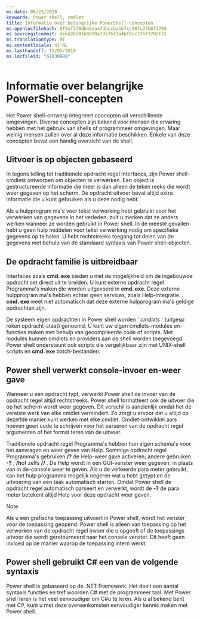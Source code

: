 ```yaml
---
ms.date: 08/23/2018
keywords: Power shell, cmdlet
title: Informatie over belangrijke PowerShell-concepten
ms.openlocfilehash: 8f9af370db46ea47dbccbabb7cc90fc27b8f2765
ms.sourcegitcommit: debd2b38fb8070a7357bf1a4bf9cc736f3702f31
ms.translationtype: MT
ms.contentlocale: nl-NL
ms.lasthandoff: 12/05/2019
ms.locfileid: "67030980"
---
```

# <a name="understanding-important-powershell-concepts"></a>Informatie over belangrijke PowerShell-concepten

Het Power shell-ontwerp integreert concepten uit verschillende omgevingen. Diverse concepten zijn bekend voor mensen die ervaring hebben met het gebruik van shells of programmeer omgevingen. Maar weinig mensen zullen over al deze informatie beschikken. Enkele van deze concepten bevat een handig overzicht van de shell.

## <a name="output-is-object-based"></a>Uitvoer is op objecten gebaseerd

In tegens telling tot traditionele opdracht regel interfaces, zijn Power shell-cmdlets ontworpen om objecten te verwerken.
Een object is gestructureerde informatie die meer is dan alleen de teken reeks die wordt weer gegeven op het scherm. De opdracht uitvoer bevat altijd extra informatie die u kunt gebruiken als u deze nodig hebt.

Als u hulpprogram ma's voor tekst verwerking hebt gebruikt voor het verwerken van gegevens in het verleden, zult u merken dat ze anders werken wanneer ze worden gebruikt in Power shell. In de meeste gevallen hebt u geen hulp middelen voor tekst verwerking nodig om specifieke gegevens op te halen. U hebt rechtstreeks toegang tot delen van de gegevens met behulp van de standaard syntaxis van Power shell-objecten.

## <a name="the-command-family-is-extensible"></a>De opdracht familie is uitbreidbaar

Interfaces zoals **cmd. exe** bieden u niet de mogelijkheid om de ingebouwde opdracht set direct uit te breiden. U kunt externe opdracht regel Programma's maken die worden uitgevoerd in **cmd. exe**. Deze externe hulpprogram ma's hebben echter geen services, zoals Help-integratie. **cmd. exe** weet niet automatisch dat deze externe hulpprogram ma's geldige opdrachten zijn.

De systeem eigen opdrachten in Power shell worden ' *cmdlets* ' (uitgesp roken opdracht-staat) genoemd. U kunt uw eigen cmdlets-modules en-functies maken met behulp van gecompileerde code of scripts. Met modules kunnen cmdlets en providers aan de shell worden toegevoegd. Power shell ondersteunt ook scripts die vergelijkbaar zijn met UNIX-shell scripts en **cmd. exe** batch-bestanden.

## <a name="powershell-handles-console-input-and-display"></a>Power shell verwerkt console-invoer en-weer gave

Wanneer u een opdracht typt, verwerkt Power shell de invoer van de opdracht regel altijd rechtstreeks. Power shell formatteert ook de uitvoer die op het scherm wordt weer gegeven. Dit verschil is aanzienlijk omdat het de vereiste werk van elke cmdlet vermindert. Zo zorgt u ervoor dat u altijd op dezelfde manier kunt werken met elke cmdlet. Cmdlet-ontwikkel aars hoeven geen code te schrijven voor het parseren van de opdracht regel argumenten of het format teren van de uitvoer.

Traditionele opdracht regel Programma's hebben hun eigen schema's voor het aanvragen en weer geven van Help. Sommige opdracht regel Programma's gebruiken **/?** de Help-weer gave activeren; andere gebruiken **-?** , **/h**of zelfs **//** . De Help wordt in een GUI-venster weer gegeven, in plaats van in de-console weer te geven. Als u de verkeerde para meter gebruikt, kan het hulp programma mogelijk negeren wat u hebt getypt en de uitvoering van een taak automatisch starten.
Omdat Power shell de opdracht regel automatisch parseert en verwerkt, wordt de **-?** de para meter betekent altijd Help voor deze opdracht weer geven.

> [!NOTE]
> Als u een grafische toepassing uitvoert in Power shell, wordt het venster voor de toepassing geopend.
> Power shell is alleen van toepassing op het verwerken van de opdracht regel invoer die u opgeeft of de toepassings uitvoer die wordt geretourneerd naar het console venster. Dit heeft geen invloed op de manier waarop de toepassing intern werkt.

## <a name="powershell-uses-some-c-syntax"></a>Power shell gebruikt C# een van de volgende syntaxis

Power shell is gebaseerd op de .NET Framework. Het deelt een aantal syntaxis functies en tref woorden C# met de programmeer taal. Met Power shell leren is het veel eenvoudiger om C#u te leren. Als u al bekend bent met C#, kunt u met deze overeenkomsten eenvoudiger kennis maken met Power shell.

